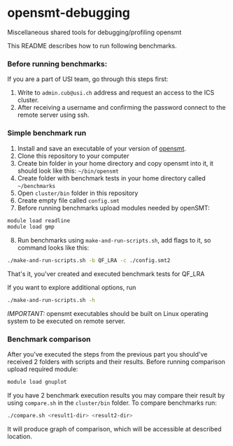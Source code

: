 # opensmt-debugging
Miscellaneous shared tools for debugging/profiling opensmt

This README describes how to run following benchmarks.

### Before running benchmarks:

If you are a part of USI team, go through this steps first:

1. Write to `admin.cub@usi.ch` address and request an access to the ICS cluster.
2. After receiving a username and confirming the password connect to the remote server using ssh.

### Simple benchmark run

1. Install and save an executable of your version of [opensmt](https://github.com/usi-verification-and-security/opensmt).
2. Clone this repository to your computer
3. Create bin folder in your home directory and copy opensmt into it, it should look like this: `~/bin/opensmt`
4. Create folder with benchmark tests in your home directory called `~/benchmarks`
5. Open `cluster/bin` folder in this repository
6. Create empty file called `config.smt`
7. Before running benchmarks upload modules needed by openSMT:
```bash
module load readline
module load gmp
```
8. Run benchmarks using `make-and-run-scripts.sh`, add flags to it, so command looks like this:
```bash
./make-and-run-scripts.sh -b QF_LRA -c ./config.smt2
```
That's it, you'ver created and executed benchmark tests for QF_LRA

If you want to explore additional options, run
```bash
./make-and-run-scripts.sh -h
```

*IMPORTANT:* opensmt executables should be built on Linux operating system to be executed on remote server.

### Benchmark comparison



After you've executed the steps from the previous part you should've received 2 folders with scripts and their results.
Before running comparison upload required module:
```bash
module load gnuplot
```
If you have 2 benchmark execution results you may compare their result by using `compare.sh` in the `cluster/bin` folder.
To compare benchmarks run:
```sh
./compare.sh <result1-dir> <result2-dir> 
```
It will produce graph of comparison, which will be accessible at described location.
